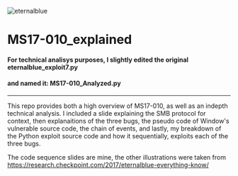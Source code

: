 ![eternalblue](https://user-images.githubusercontent.com/46334926/154705174-e3fc0038-491e-448f-8e33-32777bb974c9.png)

# MS17-010_explained

#### For technical analisys purposes, I slightly edited the original eternalblue_exploit7.py 
#### and named it: MS17-010_Analyzed.py 
---
This repo provides both a high overview of MS17-010, as well as an indepth technical analysis. I included a slide explaining the SMB protocol for context, then explanaitions of the three bugs, the pseudo code of Window's vulnerable source code, the chain of events, and lastly, my breakdown of the Python exploit source code and how it sequentially, exploits each of the three bugs.

The code sequence slides are mine, the other illustrations were taken from 
https://research.checkpoint.com/2017/eternalblue-everything-know/
